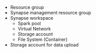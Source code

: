 * Resource group
* Synapse management resource group
* Synapse workspace
    * Spark pool
    * Virtual Network
    * Storage account
    * File System (Container)
* Storage account for data upload